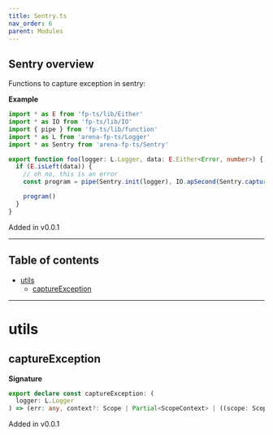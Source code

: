```yaml
---
title: Sentry.ts
nav_order: 6
parent: Modules
---
```


## Sentry overview

Functions to capture exception in sentry:

**Example**

```ts
import * as E from 'fp-ts/lib/Either'
import * as IO from 'fp-ts/lib/IO'
import { pipe } from 'fp-ts/lib/function'
import * as L from 'arena-fp-ts/Logger'
import * as Sentry from 'arena-fp-ts/Sentry'

export function foo(logger: L.Logger, data: E.Either<Error, number>) {
  if (E.isLeft(data)) {
    // oh no, this is an error
    const program = pipe(Sentry.init(logger), IO.apSecond(Sentry.captureException(logger)(data.left)))

    program()
  }
}
```

Added in v0.0.1

---

<h2 class="text-delta">Table of contents</h2>

- [utils](#utils)
  - [captureException](#captureexception)

---

# utils

## captureException

**Signature**

```ts
export declare const captureException: (
  logger: L.Logger
) => (err: any, context?: Scope | Partial<ScopeContext> | ((scope: Scope) => Scope) | undefined) => IO.IO<void>
```

Added in v0.0.1
